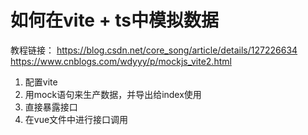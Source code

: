 # 如何在vite + ts中模拟数据
教程链接：
https://blog.csdn.net/core_song/article/details/127226634
https://www.cnblogs.com/wdyyy/p/mockjs_vite2.html

1. 配置vite
2. 用mock语句来生产数据，并导出给index使用
3. 直接暴露接口
4. 在vue文件中进行接口调用
   